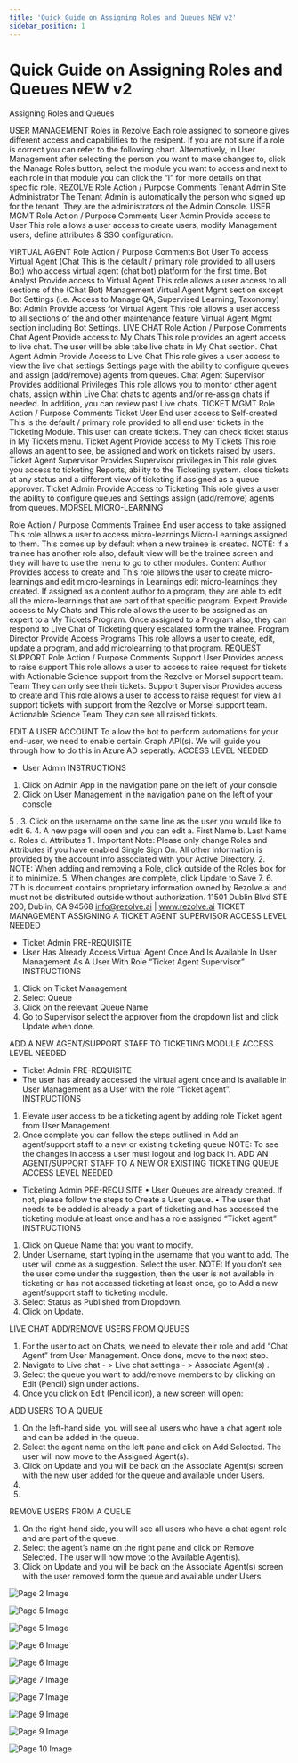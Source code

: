 ```yaml
---
title: 'Quick Guide on Assigning Roles and Queues NEW v2'
sidebar_position: 1
---
```



# Quick Guide on Assigning Roles and Queues NEW v2



Assigning Roles and
Queues


USER MANAGEMENT
Roles in Rezolve
Each role assigned to someone gives different access and capabilities to the resipent.
If you are not sure if a role is correct you can refer to the following chart. Alternatively, in User Management after
selecting the person you want to make changes to, click the Manage Roles button, select the module you want to
access and next to each role in that module you can click the “I” for more details on that specific role.
REZOLVE
Role Action / Purpose Comments
Tenant Admin Site Administrator The Tenant Admin is automatically the person
who signed up for the tenant. They are the
administrators of the Admin Console.
USER MGMT
Role Action / Purpose Comments
User Admin Provide access to User This role allows a user access to create users, modify
Management users, define attributes & SSO configuration.

VIRTUAL AGENT
Role Action / Purpose Comments
Bot User To access Virtual Agent (Chat This is the default / primary role provided to all users
Bot) who access virtual agent (chat bot) platform for the first
time.
Bot Analyst Provide access to Virtual Agent This role allows a user access to all sections of the
(Chat Bot) Management Virtual Agent Mgmt section except Bot Settings (i.e.
Access to Manage QA, Supervised Learning, Taxonomy)
Bot Admin Provide access for Virtual Agent This role allows a user access to all sections of the
and other maintenance feature Virtual Agent Mgmt section including Bot Settings.
LIVE CHAT
Role Action / Purpose Comments
Chat Agent Provide access to My Chats This role provides an agent access to live chat. The user
will be able take live chats in My Chat section.
Chat Agent Admin Provide Access to Live Chat This role gives a user access to view the live chat settings
Settings page with the ability to configure queues and assign
(add/remove) agents from queues.
Chat Agent Supervisor Provides additional Privileges This role allows you to monitor other agent chats, assign
within Live Chat chats to agents and/or re-assign chats if needed. In
addition, you can review past Live chats.
TICKET MGMT
Role Action / Purpose Comments
Ticket User End user access to Self-created This is the default / primary role provided to all end user
tickets in the Ticketing Module. This user can create tickets.
They can check ticket status in My Tickets menu.
Ticket Agent Provide access to My Tickets This role allows an agent to see, be assigned and work
on tickets raised by users.
Ticket Agent Supervisor Provides Supervisor privileges in This role gives you access to ticketing Reports, ability to
the Ticketing system. close tickets at any status and a different view of
ticketing if assigned as a queue approver.
Ticket Admin Provide Access to Ticketing This role gives a user the ability to configure queues and
Settings assign (add/remove) agents from queues.
MORSEL MICRO-LEARNING

Role Action / Purpose Comments
Trainee End user access to take assigned This role allows a user to access micro-learnings
Micro-Learnings assigned to them. This comes up by default when a new
trainee is created.
NOTE: If a trainee has another role also, default view will
be the trainee screen and they will have to use the
menu to go to other modules.
Content Author Provides access to create and This role allows the user to create micro-learnings and
edit micro-learnings in Learnings edit micro-learnings they created.
If assigned as a content author to a program, they are
able to edit all the micro-learnings that are part of that
specific program.
Expert Provide access to My Chats and This role allows the user to be assigned as an expert to a
My Tickets Program.
Once assigned to a Program also, they can respond to
Live Chat of Ticketing query escalated form the trainee.
Program Director Provide Access Programs This role allows a user to create, edit, update a program,
and add microlearning to that program.
REQUEST SUPPORT
Role Action / Purpose Comments
Support User Provides access to raise support This role allows a user to access to raise request for
tickets with Actionable Science support from the Rezolve or Morsel support team.
Team
They can only see their tickets.
Support Supervisor Provides access to create and This role allows a user to access to raise request for
view all support tickets with support from the Rezolve or Morsel support team.
Actionable Science Team
They can see all raised tickets.

EDIT A USER ACCOUNT
To allow the bot to perform automations for your end-user, we need to enable certain Graph API(s). We will guide you
through how to do this in Azure AD seperatly.
ACCESS LEVEL NEEDED
- User Admin
INSTRUCTIONS
1. Click on Admin App in the navigation pane on the left of your console
2. Click on User Management in the navigation pane on the left of your console

5 . 3. Click on the username on the same line as the user you would like to edit
6.
4. A new page will open and you can edit
a. First Name
b. Last Name
c. Roles
d. Attributes
1 . Important Note: Please only change Roles and Attributes if you have enabled Single Sign On. All other information
is provided by the account info associated with your Active Directory.
2. NOTE: When adding and removing a Role, click outside of the Roles box for it to minimize.
5. When changes are complete, click Update to Save
7.
6.
7T.h is document contains proprietary information owned by Rezolve.ai and must not
be distributed outside without authorization.
11501 Dublin Blvd STE 200, Dublin, CA 94568 info@rezolve.ai | www.rezolve.ai
TICKET MANAGEMENT
ASSIGNING A TICKET AGENT SUPERVISOR
ACCESS LEVEL NEEDED
- Ticket Admin
PRE-REQUISITE
- User Has Already Access Virtual Agent Once And Is Available In User Management As A User With Role “Ticket
Agent Supervisor”
INSTRUCTIONS
1. Click on Ticket Management
2. Select Queue
3. Click on the relevant Queue Name
4. Go to Supervisor select the approver from the dropdown list and click Update when done.

ADD A NEW AGENT/SUPPORT STAFF TO TICKETING MODULE
ACCESS LEVEL NEEDED
- Ticket Admin
PRE-REQUISITE
- The user has already accessed the virtual agent once and is available in User Management as a User with the role
“Ticket agent”.
INSTRUCTIONS
1. Elevate user access to be a ticketing agent by adding role Ticket agent from User Management.
2. Once complete you can follow the steps outlined in Add an agent/support staff to a new or
existing ticketing queue
NOTE: To see the changes in access a user must logout and log back in.
ADD AN AGENT/SUPPORT STAFF TO A NEW OR EXISTING TICKETING QUEUE
ACCESS LEVEL NEEDED
- Ticketing Admin
PRE-REQUISITE
• User Queues are already created. If not, please follow the steps to Create a User queue.
• The user that needs to be added is already a part of ticketing and has accessed the ticketing module at least
once and has a role assigned “Ticket agent”
INSTRUCTIONS
1. Click on Queue Name that you want to modify.
2. Under Username, start typing in the username that you want to add. The user will come as a
suggestion. Select the user.
NOTE: If you don’t see the user come under the suggestion, then the user is not available in
ticketing or has not accessed ticketing at least once, go to Add a new agent/support staff to
ticketing module.
3. Select Status as Published from Dropdown.
4. Click on Update.

LIVE CHAT
ADD/REMOVE USERS FROM QUEUES
1. For the user to act on Chats, we need to elevate their role and add “Chat Agent” from User
Management. Once done, move to the next step.
2. Navigate to Live chat - &gt; Live chat settings - &gt; Associate Agent(s) .
3. Select the queue you want to add/remove members to by clicking on Edit (Pencil) sign under
actions.
4. Once you click on Edit (Pencil icon), a new screen will open:

ADD USERS TO A QUEUE
1. On the left-hand side, you will see all users who have a chat agent role and can be added in the
queue.
2. Select the agent name on the left pane and click on Add Selected. The user will now move to the
Assigned Agent(s).
3. Click on Update and you will be back on the Associate Agent(s) screen with the new user added
for the queue and available under Users.
11.
12.
REMOVE USERS FROM A QUEUE
1. On the right-hand side, you will see all users who have a chat agent role and are part of the
queue.
2. Select the agent’s name on the right pane and click on Remove Selected. The user will now move
to the Available Agent(s).
3. Click on Update and you will be back on the Associate Agent(s) screen with the user removed form
the queue and available under Users.


![Page 2 Image](/img/reference/images/Quick-Guide-on-Assigning-Roles-and-Queues-NEW-v2_page2_4.jpeg)

![Page 5 Image](/img/reference/images/Quick-Guide-on-Assigning-Roles-and-Queues-NEW-v2_page5_4.png)

![Page 5 Image](/img/reference/images/Quick-Guide-on-Assigning-Roles-and-Queues-NEW-v2_page5_5.png)

![Page 6 Image](/img/reference/images/Quick-Guide-on-Assigning-Roles-and-Queues-NEW-v2_page6_4.png)

![Page 6 Image](/img/reference/images/Quick-Guide-on-Assigning-Roles-and-Queues-NEW-v2_page6_5.png)

![Page 7 Image](/img/reference/images/Quick-Guide-on-Assigning-Roles-and-Queues-NEW-v2_page7_4.png)

![Page 7 Image](/img/reference/images/Quick-Guide-on-Assigning-Roles-and-Queues-NEW-v2_page7_5.png)

![Page 9 Image](/img/reference/images/Quick-Guide-on-Assigning-Roles-and-Queues-NEW-v2_page9_4.png)

![Page 9 Image](/img/reference/images/Quick-Guide-on-Assigning-Roles-and-Queues-NEW-v2_page9_5.png)

![Page 10 Image](/img/reference/images/Quick-Guide-on-Assigning-Roles-and-Queues-NEW-v2_page10_4.png)